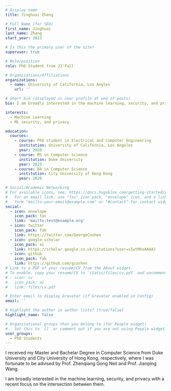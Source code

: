 ```yaml
---
# Display name
title: Jinghuai Zhang

# Full Name (for SEO)
first_name: Jinghuai
last_name: Zhang
start_year: 2023

# Is this the primary user of the site?
superuser: true

# Role/position
role: PhD Student from 23'Fall

# Organizations/Affiliations
organizations:
  - name: University of California, Los Angles
    url: ''

# Short bio (displayed in user profile at end of posts)
bio: I am broadly interested in the machine learning, security, and privacy with a recent focus on the intersection between them.

interests:
  - Machine Learning
  - ML security, and privacy

education:
  courses:
    - course: PhD student in Electrical and Computer Engineering
      institution: University of California, Los Angeles
      year: 2028
    - course: MS in Computer Science
      institution: Duke University
      year: 2023
    - course: BA in Computer Science
      institution: City University of Hong Kong
      year: 2020

# Social/Academic Networking
# For available icons, see: https://docs.hugoblox.com/getting-started/page-builder/#icons
#   For an email link, use "fas" icon pack, "envelope" icon, and a link in the
#   form "mailto:your-email@example.com" or "#contact" for contact widget.
social:
  - icon: envelope
    icon_pack: fas
    link: 'mailto:test@example.org'
  - icon: twitter
    icon_pack: fab
    link: https://twitter.com/GeorgeCushen
  - icon: google-scholar
    icon_pack: ai
    link: https://scholar.google.co.uk/citations?user=sIwtMXoAAAAJ
  - icon: github
    icon_pack: fab
    link: https://github.com/gcushen
# Link to a PDF of your resume/CV from the About widget.
# To enable, copy your resume/CV to `static/files/cv.pdf` and uncomment the lines below.
# - icon: cv
#   icon_pack: ai
#   link: files/cv.pdf

# Enter email to display Gravatar (if Gravatar enabled in Config)
email: ''

# Highlight the author in author lists? (true/false)
highlight_name: false

# Organizational groups that you belong to (for People widget)
#   Set this to `[]` or comment out if you are not using People widget.
user_groups:
  - PhD Students
---
```


I received my Master and Bachelar Degree in Computer Science from Duke University and City University of Hong Kong, respectively, where I was fortunate to be advised by Prof. Zhenqiang Gong Neil and Prof. Jianping Wang.

I am broadly interested in the machine learning, security, and privacy with a recent focus on the intersection between them.
